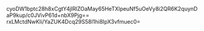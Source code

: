 cyoDW1bptc28h8xCgtY4jlRlZOaMay65HeTXlpeuNf5uOeVy8i2QR6K2quynDaP9kup/c0JVivP61d+nbX9Pjg==
rxLMctdNwKIi/YaZUK4Dcq29S58l1hi8IpX3vfmuec0=